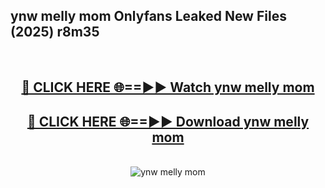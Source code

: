 <h2>ynw melly mom Onlyfans Leaked New Files (2025) r8m35</h2>
<br>
<div align="center">
<h2><a href="https://mediafiles.top/ynw_melly_mom&ref=git" rel="nofollow">🔴 CLICK HERE 🌐==►► Watch ynw melly mom</a></h2>
<h2><a href="https://mediafiles.top/ynw_melly_mom&ref=git" rel="nofollow">🔴 CLICK HERE 🌐==►► Download ynw melly mom</a></h2>
<br>
<a href="https://mediafiles.top/ynw_melly_mom&ref=git" rel="nofollow" data-target="animated-image.originalLink"><img src="https://i.ibb.co.com/xMMVF88/686577567.gif" alt="ynw melly mom" style="max-width: 100%; display: inline-block;" data-target="animated-image.originalImage"></a>
</div>
<br>
<br>